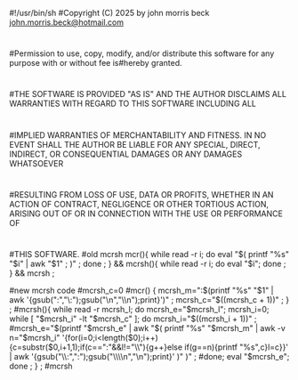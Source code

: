 #!/usr/bin/sh
#Copyright (C) 2025 by john morris beck <john.morris.beck@hotmail.com>
#
#Permission to use, copy, modify, and/or distribute this software for any purpose with or without fee is#hereby granted.
#
#THE SOFTWARE IS PROVIDED "AS IS" AND THE AUTHOR DISCLAIMS ALL WARRANTIES WITH REGARD TO THIS SOFTWARE INCLUDING ALL
#
#IMPLIED WARRANTIES OF MERCHANTABILITY AND FITNESS. IN NO EVENT SHALL THE AUTHOR BE LIABLE FOR ANY SPECIAL, DIRECT, INDIRECT, OR CONSEQUENTIAL DAMAGES OR ANY DAMAGES WHATSOEVER
#
#RESULTING FROM LOSS OF USE, DATA OR PROFITS, WHETHER IN AN ACTION OF CONTRACT, NEGLIGENCE OR OTHER TORTIOUS ACTION, ARISING OUT OF OR IN CONNECTION WITH THE USE OR PERFORMANCE OF
#
#THIS SOFTWARE.
#old mcrsh
mcr(){ while read -r i; do eval "$( printf "%s" "$i" | awk "$1" ; )" ; done ; } &&
mcrsh(){ while read -r i; do eval "$i"; done ; } &&
mcrsh ; 

#new mcrsh code
#mcrsh_c=0
#mcr() { mcrsh_m=":$(printf "%s" "$1" | awk '{gsub(":","\\:");gsub("\n","\\\\n");print}')" ; mcrsh_c="$((mcrsh_c + 1))" ; } ;
#mcrsh(){ while read -r mcrsh_l; do mcrsh_e="$mcrsh_l"; mcrsh_i=0; while [ "$mcrsh_i" -lt "$mcrsh_c" ]; do mcrsh_i="$((mcrsh_i + 1))" ;
#mcrsh_e="$(printf "$mcrsh_e" | awk "$( printf "%s" "$mcrsh_m" | awk -v n="$mcrsh_i" '{for(i=0;i<length($0);i++){c=substr($0,i+1,1);if(c==":"&&l!="\\"){g++}else if(g==n){printf "%s",c}l=c}}' | awk '{gsub("\\:",":");gsub("\\\\n","\n");print}' )" )" ; 
#done; eval "$mcrsh_e"; done ; } ;
#mcrsh 

